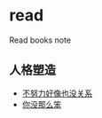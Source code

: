 # read
Read books note


## 人格塑造

- [不努力好像也没关系](./notes/人格塑造/不努力好像也没关系.md)
- [你没那么笨](./notes/人格塑造/你没那么笨.md)